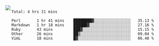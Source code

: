 

<a href="https://github.com/anuraghazra/github-readme-stats">
  <img align="left" src="https://github-readme-stats.vercel.app/api?username=kfly8&count_private=true&show_icons=true&theme=calm" />
</a>


<!--START_SECTION:waka-->
```text
Total: 4 hrs 21 mins

Perl       1 hr 41 mins    ████████▓░░░░░░░░░░░░░░░░   35.13 % 
Markdown   1 hr 18 mins    ██████▓░░░░░░░░░░░░░░░░░░   27.16 % 
Ruby       43 mins         ███▓░░░░░░░░░░░░░░░░░░░░░   15.15 % 
Other      26 mins         ██▒░░░░░░░░░░░░░░░░░░░░░░   09.04 % 
VimL       18 mins         █▓░░░░░░░░░░░░░░░░░░░░░░░   06.48 % 
```
<!--END_SECTION:waka-->
